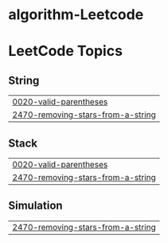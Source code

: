 # algorithm-Leetcode
<!---LeetCode Topics Start-->
# LeetCode Topics
## String
|  |
| ------- |
| [0020-valid-parentheses](https://github.com/loisRK/algorithm-Leetcode/tree/master/0020-valid-parentheses) |
| [2470-removing-stars-from-a-string](https://github.com/loisRK/algorithm-Leetcode/tree/master/2470-removing-stars-from-a-string) |
## Stack
|  |
| ------- |
| [0020-valid-parentheses](https://github.com/loisRK/algorithm-Leetcode/tree/master/0020-valid-parentheses) |
| [2470-removing-stars-from-a-string](https://github.com/loisRK/algorithm-Leetcode/tree/master/2470-removing-stars-from-a-string) |
## Simulation
|  |
| ------- |
| [2470-removing-stars-from-a-string](https://github.com/loisRK/algorithm-Leetcode/tree/master/2470-removing-stars-from-a-string) |
<!---LeetCode Topics End-->